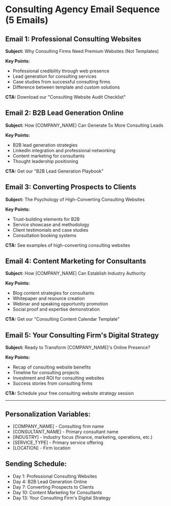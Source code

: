 # Consulting Agency Email Sequence (5 Emails)

## Email 1: Professional Consulting Websites
**Subject:** Why Consulting Firms Need Premium Websites (Not Templates)

**Key Points:**
- Professional credibility through web presence
- Lead generation for consulting services
- Case studies from successful consulting firms
- Difference between template and custom solutions

**CTA:** Download our "Consulting Website Audit Checklist"

## Email 2: B2B Lead Generation Online
**Subject:** How [COMPANY_NAME] Can Generate 5x More Consulting Leads

**Key Points:**
- B2B lead generation strategies
- LinkedIn integration and professional networking
- Content marketing for consultants
- Thought leadership positioning

**CTA:** Get our "B2B Lead Generation Playbook"

## Email 3: Converting Prospects to Clients
**Subject:** The Psychology of High-Converting Consulting Websites

**Key Points:**
- Trust-building elements for B2B
- Service showcase and methodology
- Client testimonials and case studies
- Consultation booking systems

**CTA:** See examples of high-converting consulting websites

## Email 4: Content Marketing for Consultants
**Subject:** How [COMPANY_NAME] Can Establish Industry Authority

**Key Points:**
- Blog content strategies for consultants
- Whitepaper and resource creation
- Webinar and speaking opportunity promotion
- Social proof and expertise demonstration

**CTA:** Get our "Consulting Content Calendar Template"

## Email 5: Your Consulting Firm's Digital Strategy
**Subject:** Ready to Transform [COMPANY_NAME]'s Online Presence?

**Key Points:**
- Recap of consulting website benefits
- Timeline for consulting projects
- Investment and ROI for consulting websites
- Success stories from consulting firms

**CTA:** Schedule your free consulting website strategy session

---

## Personalization Variables:
- [COMPANY_NAME] - Consulting firm name
- [CONSULTANT_NAME] - Primary consultant name
- [INDUSTRY] - Industry focus (finance, marketing, operations, etc.)
- [SERVICE_TYPE] - Primary service offering
- [LOCATION] - Firm location

## Sending Schedule:
- Day 1: Professional Consulting Websites
- Day 4: B2B Lead Generation Online
- Day 7: Converting Prospects to Clients
- Day 10: Content Marketing for Consultants
- Day 13: Your Consulting Firm's Digital Strategy







